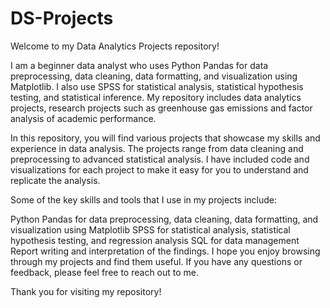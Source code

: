 # DS-Projects
Welcome to my Data Analytics Projects repository!

I am a beginner data analyst who uses Python Pandas for data preprocessing, data cleaning, data formatting, and visualization using Matplotlib. I also use SPSS for statistical analysis, statistical hypothesis testing, and statistical inference. My repository includes data analytics projects, research projects such as greenhouse gas emissions and factor analysis of academic performance.

In this repository, you will find various projects that showcase my skills and experience in data analysis. The projects range from data cleaning and preprocessing to advanced statistical analysis. I have included code and visualizations for each project to make it easy for you to understand and replicate the analysis.

Some of the key skills and tools that I use in my projects include:

Python Pandas for data preprocessing, data cleaning, data formatting, and visualization using Matplotlib
SPSS for statistical analysis, statistical hypothesis testing, and regression analysis
SQL for data management
Report writing and interpretation of the findings. I hope you enjoy browsing through my projects and find them useful. If you have any questions or feedback, please feel free to reach out to me.

Thank you for visiting my repository!
